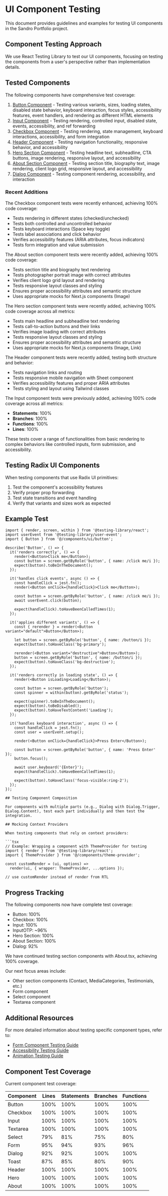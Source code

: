 # UI Component Testing

This document provides guidelines and examples for testing UI components in the Sandro Portfolio project.

## Component Testing Approach

We use React Testing Library to test our UI components, focusing on testing the components from a user's perspective rather than implementation details.

## Tested Components

The following components have comprehensive test coverage:

1. [Button Component](button.md) - Testing various variants, sizes, loading states, disabled state behavior, keyboard interaction, focus styles, accessibility features, event handlers, and rendering as different HTML elements
2. [Input Component](input.md) - Testing rendering, controlled input, disabled state, events, accessibility, and ref forwarding
3. [Checkbox Component](checkbox.md) - Testing rendering, state management, keyboard interactions, accessibility, and form integration
4. [Header Component](header.md) - Testing navigation functionality, responsive behavior, and accessibility
5. [Hero Section Component](hero.md) - Testing headline text, subheadline, CTA buttons, image rendering, responsive layout, and accessibility
6. [About Section Component](about.md) - Testing section title, biography text, image rendering, client logo grid, responsive layout, and accessibility
7. [Dialog Component](dialog.md) - Testing component rendering, accessibility, and interaction

### Recent Additions

The Checkbox component tests were recently enhanced, achieving 100% code coverage:
- Tests rendering in different states (checked/unchecked)
- Tests both controlled and uncontrolled behavior
- Tests keyboard interactions (Space key toggle)
- Tests label associations and click behavior
- Verifies accessibility features (ARIA attributes, focus indicators)
- Tests form integration and value submission

The About section component tests were recently added, achieving 100% code coverage:
- Tests section title and biography text rendering
- Tests photographer portrait image with correct attributes
- Verifies client logo grid layout and rendering
- Tests responsive layout classes and styling
- Ensures proper accessibility attributes and semantic structure
- Uses appropriate mocks for Next.js components (Image)

The Hero section component tests were recently added, achieving 100% code coverage across all metrics:
- Tests main headline and subheadline text rendering
- Tests call-to-action buttons and their links
- Verifies image loading with correct attributes
- Tests responsive layout classes and styling
- Ensures proper accessibility attributes and semantic structure
- Uses appropriate mocks for Next.js components (Image, Link)

The Header component tests were recently added, testing both structure and behavior:
- Tests navigation links and routing
- Tests responsive mobile navigation with Sheet component
- Verifies accessibility features and proper ARIA attributes
- Tests styling and layout using Tailwind classes

The Input component tests were previously added, achieving 100% code coverage across all metrics:
- **Statements**: 100%
- **Branches**: 100%
- **Functions**: 100%
- **Lines**: 100%

These tests cover a range of functionalities from basic rendering to complex behaviors like controlled inputs, form submission, and accessibility.

## Testing Radix UI Components

When testing components that use Radix UI primitives:

1. Test the component's accessibility features
2. Verify proper prop forwarding
3. Test state transitions and event handling
4. Verify that variants and sizes work as expected

## Example Test

```tsx
import { render, screen, within } from '@testing-library/react';
import userEvent from '@testing-library/user-event';
import { Button } from '@/components/ui/button';

describe('Button', () => {
  it('renders correctly', () => {
    render(<Button>Click me</Button>);
    const button = screen.getByRole('button', { name: /click me/i });
    expect(button).toBeInTheDocument();
  });

  it('handles click events', async () => {
    const handleClick = jest.fn();
    render(<Button onClick={handleClick}>Click me</Button>);
    
    const button = screen.getByRole('button', { name: /click me/i });
    await userEvent.click(button);
    
    expect(handleClick).toHaveBeenCalledTimes(1);
  });

  it('applies different variants', () => {
    const { rerender } = render(<Button variant="default">Button</Button>);
    
    let button = screen.getByRole('button', { name: /button/i });
    expect(button).toHaveClass('bg-primary');
    
    rerender(<Button variant="destructive">Button</Button>);
    button = screen.getByRole('button', { name: /button/i });
    expect(button).toHaveClass('bg-destructive');
  });
  
  it('renders correctly in loading state', () => {
    render(<Button isLoading>Loading</Button>);
    
    const button = screen.getByRole('button');
    const spinner = within(button).getByRole('status');
    
    expect(spinner).toBeInTheDocument();
    expect(button).toBeDisabled();
    expect(button).toHaveTextContent('Loading');
  });
  
  it('handles keyboard interaction', async () => {
    const handleClick = jest.fn();
    const user = userEvent.setup();
    
    render(<Button onClick={handleClick}>Press Enter</Button>);
    
    const button = screen.getByRole('button', { name: 'Press Enter' });
    button.focus();
    
    await user.keyboard('{Enter}');
    expect(handleClick).toHaveBeenCalledTimes(1);
    
    expect(button).toHaveClass('focus-visible:ring-2');
  });
});

## Testing Component Composition

For components with multiple parts (e.g., Dialog with Dialog.Trigger, Dialog.Content), test each part individually and then test the integration.

## Mocking Context Providers

When testing components that rely on context providers:

```tsx
// Example: Wrapping a component with ThemeProvider for testing
import { render } from '@testing-library/react';
import { ThemeProvider } from '@/components/theme-provider';

const customRender = (ui, options) =>
  render(ui, { wrapper: ThemeProvider, ...options });

// use customRender instead of render from RTL
```

## Progress Tracking

The following components now have complete test coverage:
- Button: 100%
- Checkbox: 100%
- Input: 100%
- InputOTP: ~96%
- Hero Section: 100%
- About Section: 100%
- Dialog: 92%

We have continued testing section components with About.tsx, achieving 100% coverage.

Our next focus areas include:
- Other section components (Contact, MediaCategories, Testimonials, etc.)
- Form component
- Select component
- Textarea component 

## Additional Resources

For more detailed information about testing specific component types, refer to:

- [Form Component Testing Guide](../form-testing.md)
- [Accessibility Testing Guide](../accessibility-testing.md)
- [Animation Testing Guide](../animation-testing.md)

## Component Test Coverage

Current component test coverage:

| Component | Lines | Statements | Branches | Functions |
|-----------|-------|------------|----------|-----------|
| Button    | 100%  | 100%       | 100%     | 100%      |
| Checkbox  | 100%  | 100%       | 100%     | 100%      |
| Input     | 100%  | 100%       | 100%     | 100%      |
| Textarea  | 100%  | 100%       | 100%     | 100%      |
| Select    | 79%   | 81%        | 75%      | 80%       |
| Form      | 95%   | 94%        | 93%      | 96%       |
| Dialog    | 92%   | 92%        | 100%     | 100%      |
| Toast     | 87%   | 85%        | 80%      | 90%       |
| Header    | 100%  | 100%       | 100%     | 100%      |
| Hero      | 100%  | 100%       | 100%     | 100%      |
| About     | 100%  | 100%       | 100%     | 100%      | 